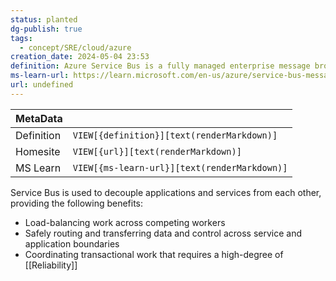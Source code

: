 ```yaml
---
status: planted
dg-publish: true
tags:
  - concept/SRE/cloud/azure
creation_date: 2024-05-04 23:53
definition: Azure Service Bus is a fully managed enterprise message broker with message queues and publish-subscribe topics.
ms-learn-url: https://learn.microsoft.com/en-us/azure/service-bus-messaging/service-bus-messaging-overview
url: undefined
---
```


| MetaData   |                                              |
| ---------- | -------------------------------------------- |
| Definition | `VIEW[{definition}][text(renderMarkdown)]`   |
| Homesite   | `VIEW[{url}][text(renderMarkdown)]`          |
| MS Learn   | `VIEW[{ms-learn-url}][text(renderMarkdown)]` |
Service Bus is used to decouple applications and services from each other, providing the following benefits:

- Load-balancing work across competing workers
- Safely routing and transferring data and control across service and application boundaries
- Coordinating transactional work that requires a high-degree of [[Reliability]]
